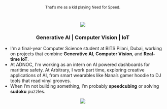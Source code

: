 <p align="center"><sub>That's me as a kid playing Need for Speed.</sub></p>

<h1 align="center">
  <img src="https://readme-typing-svg.herokuapp.com?font=Fira+Code&size=35&pause=500&color=3FCED7&center=true&vCenter=true&width=500&lines=Naganandana+Nagendra" />
</h1>


<h3 align="center">
  <b>Generative AI | Computer Vision | IoT</b>
</h3>

- I'm a final-year Computer Science student at BITS Pilani, Dubai, working on projects that combine **Generative AI**, **Computer Vision**, and **Real-time IoT**.  
- At ADNOC, I'm working as an intern on AI powered dashboards for maritime safety. At Arbitrary, I work part time, exploring creative applications of AI, from smart wearables like Nana’s gamer hoodie to DJ tools that read vinyl grooves.
- When I’m not building something, I’m probably **speedcubing** or solving **sudoku** puzzles.

<p align="center">
  <a href="https://www.linkedin.com/in/naganandana" target="_blank">
    <img src="https://img.shields.io/badge/LinkedIn-0A66C2?style=for-the-badge&logo=linkedin&logoColor=white" />
  </a>
</p>